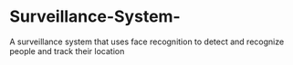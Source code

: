 # Surveillance-System-
A surveillance system that uses face recognition to detect and recognize people and track their location
